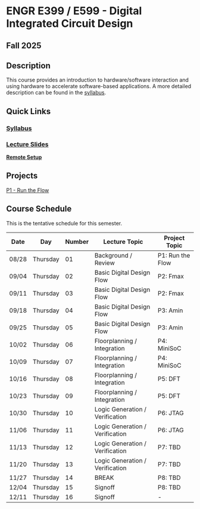 # ENGR E399 / E599 - Digital Integrated Circuit Design
## Fall 2025

## Description 

This course provides an introduction to hardware/software interaction and using
hardware to accelerate software-based
applications. A more detailed description can be found in the
[syllabus](syllabus).

## Quick Links

### [Syllabus](syllabus.md)

### [Lecture Slides](https://github.com/engr599-ic/lecture_slides) 

<!-- ### [Other Downloads](https://github.com/Engr315/downloads)  -->

<!-- ### [Autograder](https://autograder.luddy.indiana.edu) -->

<!-- ### [Slack](https:///e315-fall2022.slack.com)  -->

<!-- ### [Zoom](https://iu.zoom.us/j/82546848629) -->

**[Remote Setup](https://uisapp2.iu.edu/confluence-prd/pages/viewpage.action?pageId=280461906)**


## Projects

[P1 - Run the Flow](P1_run_the_flow.md) 

<!-- [P1 -
Optimization](https://docs.google.com/document/d/105JyX49O5bt4fwf8lDtwJeOk-tv2ZoSdRi1HCloXQ2M)
--> 
## Course Schedule

This is the tentative schedule for this semester.
                                                        
|  Date  |   Day     | Number| Lecture Topic                   |  Project Topic        | 
|  --    |  -----    | --    |  -----                          |     -----             | 
| 08/28  | Thursday  | 01    | Background / Review             | P1: Run the Flow      |
| 09/04  | Thursday  | 02    | Basic Digital Design Flow       | P2: Fmax              |
| 09/11  | Thursday  | 03    | Basic Digital Design Flow       | P2: Fmax              |
| 09/18  | Thursday  | 04    | Basic Digital Design Flow       | P3: Amin |
| 09/25  | Thursday  | 05    | Basic Digital Design Flow       | P3: Amin |
| 10/02  | Thursday  | 06    | Floorplanning / Integration     | P4: MiniSoC |
| 10/09  | Thursday  | 07    | Floorplanning / Integration     | P4: MiniSoC |
| 10/16  | Thursday  | 08    | Floorplanning / Integration     | P5: DFT|
| 10/23  | Thursday  | 09    | Floorplanning / Integration     | P5: DFT |
| 10/30  | Thursday  | 10    | Logic Generation / Verification | P6: JTAG | 
| 11/06  | Thursday  | 11    | Logic Generation / Verification | P6: JTAG |
| 11/13  | Thursday  | 12    | Logic Generation / Verification | P7: TBD |
| 11/20  | Thursday  | 13    | Logic Generation / Verification | P7: TBD |
| 11/27  | Thursday  | 14    | BREAK                           | P8: TBD |
| 12/04  | Thursday  | 15    | Signoff                         | P8: TBD | 
| 12/11  | Thursday  | 16    | Signoff                         |  -     | 


